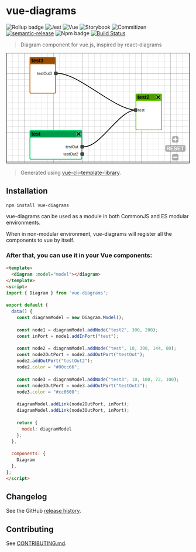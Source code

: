 # vue-diagrams

![Rollup badge](https://img.shields.io/badge/Rollup-^0.53.3-ff69b4.svg)
![Jest](https://img.shields.io/badge/Jest-^22.0.4-blue.svg)
![Vue](https://img.shields.io/badge/Vue-^2.5.13-brightgreen.svg)
![Storybook](https://img.shields.io/badge/Storybook-^3.3.3-ff70a3.svg)
![Commitizen](https://img.shields.io/badge/Commitizen-enabled-brightgreen.svg)
[![semantic-release](https://img.shields.io/badge/%20%20%F0%9F%93%A6%F0%9F%9A%80-semantic--release-e10079.svg)](https://github.com/semantic-release/semantic-release)
![Npm badge](https://img.shields.io/npm/v/vue-diagrams.svg)
[![Build Status](https://travis-ci.org/gwenaelp/vue-diagrams.svg?branch=master)](https://travis-ci.org/gwenaelp/vue-diagrams)

> Diagram component for vue.js, inspired by react-diagrams

![](./images/example1.png)

> Generated using [vue-cli-template-library](https://github.com/julon/vue-cli-template-library).

## Installation
```
npm install vue-diagrams
```
vue-diagrams can be used as a module in both CommonJS and ES modular environments.

When in non-modular environment, vue-diagrams will register all the components to vue by itself.</p>

### After that, you can use it in your Vue components:

```html
<template>
  <diagram :model="model"></diagram>
</template>
<script>
import { Diagram } from 'vue-diagrams';

export default {
  data() {
    const diagramModel = new Diagram.Model();

    const node1 = diagramModel.addNode("test2", 300, 200);
    const inPort = node1.addInPort("test");

    const node2 = diagramModel.addNode("test", 10, 300, 144, 80);
    const node2OutPort = node2.addOutPort("testOut");
    node2.addOutPort("testOut2");
    node2.color = "#00cc66";

    const node3 = diagramModel.addNode("test3", 10, 100, 72, 100);
    const node3OutPort = node3.addOutPort("testOut3");
    node3.color = "#cc6600";

    diagramModel.addLink(node2OutPort, inPort);
    diagramModel.addLink(node3OutPort, inPort);

    return {
      model: diagramModel
    };
  },

  components: {
    Diagram
  },
};
</script>
```

## Changelog

See the GitHub [release history](https://github.com/gwenaelp/vue-diagrams/releases).

## Contributing

See [CONTRIBUTING.md](.github/CONTRIBUTING.md).
